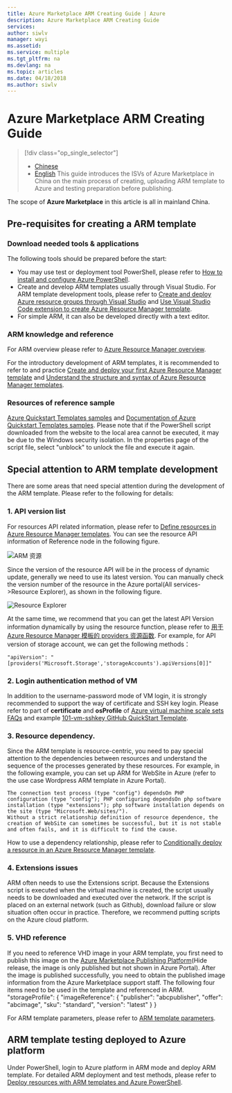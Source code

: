 ```yaml
---
title: Azure Marketplace ARM Creating Guide | Azure
description: Azure Marketplace ARM Creating Guide
services: 
author: siwlv
manager: wayi
ms.assetid: 
ms.service: multiple
ms.tgt_pltfrm: na
ms.devlang: na
ms.topic: articles
ms.date: 04/18/2018
ms.author: siwlv
---
```


# Azure Marketplace ARM Creating Guide
> [!div class="op_single_selector"]
> * [Chinese](https://docs.azure.cn/zh-cn/articles/azure-marketplace/armguide)
> * [English](https://docs.azure.cn/en-us/articles/azure-marketplace/armguide)
This guide introduces the ISVs of Azure Marketplace in China on the main process of creating, uploading ARM template to Azure and testing preparation before publishing.

The scope of **Azure Marketplace** in this article is all in mainland China.

## Pre-requisites for creating a ARM template

### Download needed tools & applications
The following tools should be prepared before the start:

 - You may use test or deployment tool PowerShell, please refer to [How to install and configure Azure PowerShell](https://docs.azure.cn/powershell-install-configure).
 - Create and develop ARM templates usually through Visual Studio. For ARM template development tools, please refer to [Create and deploy Azure resource groups through Visual Studio](https://docs.azure.cn/azure-resource-manager/vs-azure-tools-resource-groups-deployment-projects-create-deploy) and [Use Visual Studio Code extension to create Azure Resource Manager template](https://docs.azure.cn/azure-resource-manager/resource-manager-vscode-extension).
 - For simple ARM, it can also be developed directly with a text editor.

### ARM knowledge and reference
For ARM overview please refer to [Azure Resource Manager overview](https://docs.azure.cn/azure-resource-manager/resource-group-overview).

For the introductory development of ARM templates, it is recommended to refer to and practice [Create and deploy your first Azure Resource Manager template](https://docs.azure.cn/azure-resource-manager/resource-manager-create-first-template) and [Understand the structure and syntax of Azure Resource Manager templates](https://docs.azure.cn/azure-resource-manager/resource-group-authoring-templates). 

### Resources of reference sample
[Azure Quickstart Templates samples](https://azure.microsoft.com/resources/templates/) and [Documentation of Azure Quickstart Templates samples](https://github.com/azure/azure-quickstart-templates). Please note that if the PowerShell script downloaded from the website to the local area cannot be executed, it may be due to the Windows security isolation. In the properties page of the script file, select "unblock" to unlock the file and execute it again. 

## Special attention to ARM template development
There are some areas that need special attention during the development of the ARM template. Please refer to the following for details: 

### 1. API version list

 For resources API related information, please refer to [Define resources in Azure Resource Manager templates](https://docs.microsoft.com/azure/templates/).  You can see the resource API information of Reference node in the following figure. 

![ARM 资源](https://i.imgur.com/X9uQdmj.png)

 Since the version of the resource API will be in the process of dynamic update, generally we need to use its latest version. You can manually check the version number of the resource in the Azure portal(All services->Resource Explorer), as shown in the following figure. 

![Resource Explorer](https://i.imgur.com/sIl8jbr.png)

At the same time, we recommend that you can get the latest API Version information dynamically by using the resource function, please refer to [用于 Azure Resource Manager 模板的 providers 资源函数](https://docs.azure.cn/azure-resource-manager/resource-group-template-functions-resource#providers). For example, for API version of storage account, we can get the following methods：

	"apiVersion": "[providers('Microsoft.Storage','storageAccounts').apiVersions[0]]"


### 2. Login authentication method of VM
In addition to the username-password mode of VM login, it is strongly recommended to support the way of certificate and SSH key login. Please refer to part of **certificate** and **osProfile** of [Azure virtual machine scale sets FAQs](https://docs.azure.cn/virtual-machine-scale-sets/virtual-machine-scale-sets-faq) and example [101-vm-sshkey GitHub QuickStart Template](https://github.com/Azure/azure-quickstart-templates/blob/master/101-vm-sshkey/azuredeploy.json). 

### 3. Resource dependency.
Since the ARM template is resource-centric, you need to pay special attention to the dependencies between resources and understand the sequence of the processes generated by these resources. For example, in the following example, you can set up ARM for WebSite in Azure (refer to the use case Wordpress ARM template in Azure Portal).  
	
	The connection test process (type "config") dependsOn PHP configuration (type "config"); PHP configuring dependsOn php software installation (type "extensions"); php software installation depends on the site (type "Microsoft.Web/sites/").
	Without a strict relationship definition of resource dependence, the creation of WebSite can sometimes be successful, but it is not stable and often fails, and it is difficult to find the cause.

 How to use a dependency relationship, please refer to [Conditionally deploy a resource in an Azure Resource Manager template](https://docs.azure.cn/azure-resource-manager/resource-group-define-dependencies).

### 4. Extensions issues
ARM often needs to use the Extensions script. Because the Extensions script is executed when the virtual machine is created, the script usually needs to be downloaded and executed over the network. If the script is placed on an external network (such as Github), download failure or slow situation often occur in practice. Therefore, we recommend putting scripts on the Azure cloud platform.

### 5. VHD reference
If you need to reference VHD image in your ARM template, you first need to publish this image on the [Azure Marketplace Publishing Platform](https://market-publish.azure.cn/)(Hide release, the image is only published but not shown in Azure Portal). After the image is published successfully, you need to obtain the published image information from the Azure Marketplace support staff. The following four items need to be used in the template and referenced in ARM.
	"storageProfile": {
    	"imageReference": {
       		"publisher": "abcpublisher",
       		"offer": "abcimage",
       		"sku": "standard",
       		"version": "latest"
    	}
	}

 For ARM template parameters, please refer to [ARM template parameters](https://docs.azure.cn/azure-resource-manager/resource-manager-templates-parameters). 


## ARM template testing deployed to Azure platform
Under PowerShell, login to Azure platform in ARM mode and deploy ARM template. For detailed ARM deployment and test methods, please refer to [Deploy resources with ARM templates and Azure PowerShell](https://docs.azure.cn/azure-resource-manager/resource-group-template-deploy).
